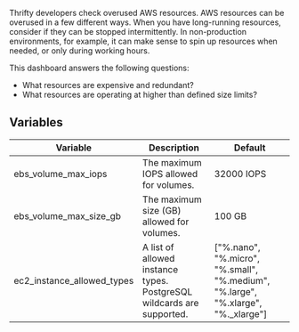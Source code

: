 Thrifty developers check overused AWS resources. AWS resources can be overused in a few different ways. When you have long-running resources, consider if they can be stopped intermittently. In non-production environments, for example, it can make sense to spin up resources when needed, or only during working hours.

This dashboard answers the following questions:

- What resources are expensive and redundant?
- What resources are operating at higher than defined size limits?  

## Variables

| Variable                   | Description                                                           | Default                                                                          |
| -------------------------- | --------------------------------------------------------------------- | -------------------------------------------------------------------------------- |
| ebs_volume_max_iops        | The maximum IOPS allowed for volumes.                                 | 32000 IOPS                                                                       |
| ebs_volume_max_size_gb     | The maximum size (GB) allowed for volumes.                            | 100 GB                                                                           |
| ec2_instance_allowed_types | A list of allowed instance types. PostgreSQL wildcards are supported. | ["%.nano", "%.micro", "%.small", "%.medium", "%.large", "%.xlarge", "%._xlarge"] |
